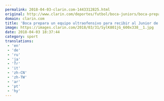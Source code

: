 ```yaml
---
permalink: 2018-04-03-clarin.com-1443312825.html
original: http://www.clarin.com/deportes/futbol/boca-juniors/boca-prepara-equipo-ultraofensivo-recibir-junior-teo-gutierrez_0_B1GUeXZsG.html
domain: clarin.com
title: 'Boca prepara un equipo ultraofensivo para recibir al Junior de Teo Gutiérrez'
image: https://images.clarin.com/2018/03/31/SylK801jG_600x338__1.jpg
date: 2018-04-03 18:37:44
category: sport
translations: 
 - 'en'
 - 'de'
 - 'ru'
 - 'ja'
 - 'fr'
 - 'it'
 - 'zh-CN'
 - 'zh-TW'
 - 'ar'
 - 'pt'
 - 'hy'
---
```


